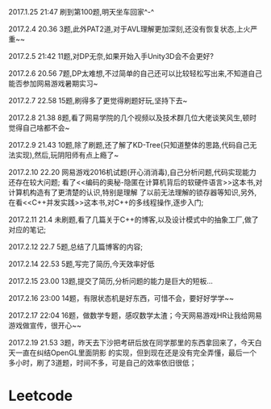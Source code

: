 2017.1.25 21:47 刷到第100题,明天坐车回家^-^

2017.2.4 20.36 3题,此外PAT2道,对于AVL理解更加深刻,还没有恢复状态,上火严重~~

2017.2.5 21:42 11题,对DP无奈,如果开始入手Unity3D会不会更好?

2017.2.6 20.56 7题,DP太难想,不过简单的自己还可以比较轻松写出来,不知道自己能否参加网易游戏暑期实习~

2017.2.7 22.58 15题,刷得多了更觉得刷题好玩,坚持下去~

2017.2.8 21.38 8题,看了网易学院的几个视频以及技术群几位大佬谈笑风生,顿时觉得自己啥都不会~

2017.2.9 21.43 10题,除了刷题,还了解了KD-Tree(只知道整体的思路,代码自己无法实现),然后,玩阴阳师有点上瘾了~

2017.2.10 22.20 网易游戏2016机试题(开心消消毒),自己分析问题,代码实现能力还存在较大问题;
看了<<编码的奥秘-隐匿在计算机背后的软硬件语言>>这本书,对计算机构造有了更清楚的认识,特别是理解
了以前无法理解的锁存器等知识,另外,在看<<C++并发实践>>这本书,对C++的多线程操作,逐步入门;

2017.2.11 21.4 未刷题,看了几篇关于C++的博客,以及设计模式中的抽象工厂,做了对应的笔记;

2017.2.12 22.7 5题,总结了几篇博客的内容;

2017.2.14 22.53 5题,写完了简历,今天效率好低

2017.2.15 23.00	13题,提交了简历,分析问题的能力是巨大的短板...

2017.2.16 23:00 14题，有限状态机是好东西，可惜不会，要好好学学~~

2017.2.17 22:04 16题，做数学专题，感叹数学太渣；今天网易游戏HR让我给网易游戏做宣传，很开心~~

2017.2.19 21.53 3题，昨天去下沙把考研后放在同学那里的东西拿回来了，今天白天一直在纠结OpenGL里面阴影
的实现，但到现在还是没有完全弄懂，最后一个多小时，刷了3道题，时间不多，可是自己的效率依旧很低；

# Leetcode